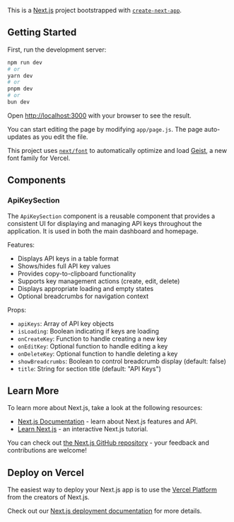 This is a [Next.js](https://nextjs.org) project bootstrapped with [`create-next-app`](https://github.com/vercel/next.js/tree/canary/packages/create-next-app).

## Getting Started

First, run the development server:

```bash
npm run dev
# or
yarn dev
# or
pnpm dev
# or
bun dev
```

Open [http://localhost:3000](http://localhost:3000) with your browser to see the result.

You can start editing the page by modifying `app/page.js`. The page auto-updates as you edit the file.

This project uses [`next/font`](https://nextjs.org/docs/app/building-your-application/optimizing/fonts) to automatically optimize and load [Geist](https://vercel.com/font), a new font family for Vercel.

## Components

### ApiKeySection

The `ApiKeySection` component is a reusable component that provides a consistent UI for displaying and managing API keys throughout the application. It is used in both the main dashboard and homepage.

Features:

- Displays API keys in a table format
- Shows/hides full API key values
- Provides copy-to-clipboard functionality
- Supports key management actions (create, edit, delete)
- Displays appropriate loading and empty states
- Optional breadcrumbs for navigation context

Props:

- `apiKeys`: Array of API key objects
- `isLoading`: Boolean indicating if keys are loading
- `onCreateKey`: Function to handle creating a new key
- `onEditKey`: Optional function to handle editing a key
- `onDeleteKey`: Optional function to handle deleting a key
- `showBreadcrumbs`: Boolean to control breadcrumb display (default: false)
- `title`: String for section title (default: "API Keys")

## Learn More

To learn more about Next.js, take a look at the following resources:

- [Next.js Documentation](https://nextjs.org/docs) - learn about Next.js features and API.
- [Learn Next.js](https://nextjs.org/learn) - an interactive Next.js tutorial.

You can check out [the Next.js GitHub repository](https://github.com/vercel/next.js) - your feedback and contributions are welcome!

## Deploy on Vercel

The easiest way to deploy your Next.js app is to use the [Vercel Platform](https://vercel.com/new?utm_medium=default-template&filter=next.js&utm_source=create-next-app&utm_campaign=create-next-app-readme) from the creators of Next.js.

Check out our [Next.js deployment documentation](https://nextjs.org/docs/app/building-your-application/deploying) for more details.
